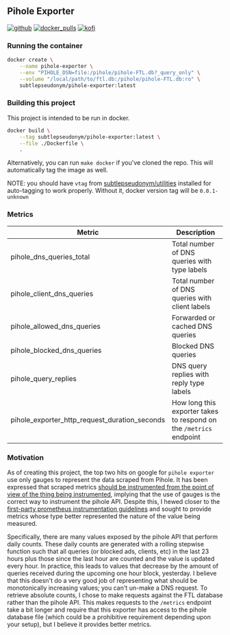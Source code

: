## Pihole Exporter

[![github](https://img.shields.io/github/checks-status/subtlepseudonym/pihole-exporter/master?logo=github)](https://github.com/subtlepseudonym/pihole-exporter) [![docker_pulls](https://img.shields.io/docker/pulls/subtlepseudonym/pihole-exporter)](https://hub.docker.com/r/subtlepseudonym/pihole-exporter)  [![kofi](https://img.shields.io/badge/ko--fi-Support%20me%20-hotpink?logo=kofi&logoColor=white)](https://ko-fi.com/subtlepseudonym)

### Running the container

```bash
docker create \
	--name pihole-exporter \
	--env "PIHOLE_DSN=file:/pihole/pihole-FTL.db?_query_only" \
	--volume "/local/path/to/ftl.db:/pihole/pihole-FTL.db:ro" \
	subtlepseudonym/pihole-exporter:latest
```

### Building this project

This project is intended to be run in docker.
```bash
docker build \
	--tag subtlepseudonym/pihole-exporter:latest \
	--file ./Dockerfile \
	.
```
Alternatively, you can run `make docker` if you've cloned the repo. This will automatically
tag the image as well.

NOTE: you should have `vtag` from [subtlepseudonym/utilities](https://github.com/subtlepseudonym/utilities) installed for auto-tagging to work properly. Without it, docker version tag will be `0.0.1-unknown`

### Metrics

| Metric | Description |
| ------ | ----------- |
| pihole_dns_queries_total | Total number of DNS queries with type labels |
| pihole_client_dns_queries | Total number of DNS queries with client labels |
| pihole_allowed_dns_queries | Forwarded or cached DNS queries |
| pihole_blocked_dns_queries | Blocked DNS queries |
| pihole_query_replies | DNS query replies with reply type labels |
| pihole_exporter_http_request_duration_seconds | How long this exporter takes to respond on the `/metrics` endpoint |

### Motivation
As of creating this project, the top two hits on google for `pihole exporter` use only gauges
to represent the data scraped from Pihole. It has been expressed that scraped metrics
[should be instrumented from the point of view of the thing being instrumented](https://github.com/prometheus-net/prometheus-net/issues/63#issuecomment-360070401),
implying that the use of gauges is the correct way to instrument the pihole API. Despite this,
I hewed closer to the [first-party prometheus instrumentation guidelines](https://prometheus.io/docs/practices/instrumentation/) and sought to provide
metrics whose type better represented the nature of the value being measured.

Specifically,
there are many values exposed by the pihole API that perform daily counts. These daily counts
are generated with a rolling stepwise function such that all queries (or blocked ads, clients, etc)
in the last 23 hours plus those since the last hour are counted and the value is updated every hour.
In practice, this leads to values that decrease by the amount of queries received during the upcoming
one hour block, yesterday. I believe that this doesn't do a very good job of representing what should
be monotonically increasing values; you can't un-make a DNS request. To retrieve absolute counts, I
chose to make requests against the FTL database rather than the pihole API. This makes requests to
the `/metrics` endpoint take a bit longer and require that this exporter has access to the pihole
database file (which could be a prohibitive requirement depending upon your setup), but I believe
it provides better metrics.
